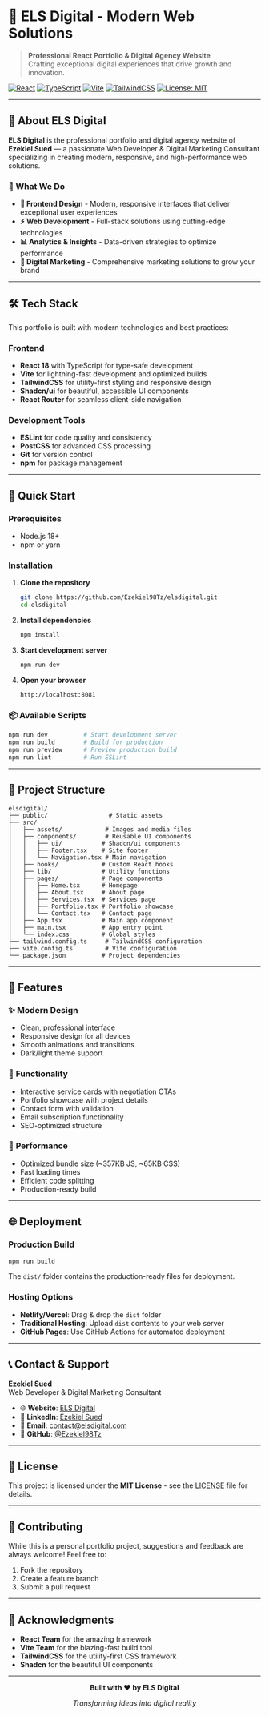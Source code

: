 # 🚀 ELS Digital - Modern Web Solutions

> **Professional React Portfolio & Digital Agency Website**  
> Crafting exceptional digital experiences that drive growth and innovation.

[![React](https://img.shields.io/badge/React-18.x-blue.svg)](https://reactjs.org/)
[![TypeScript](https://img.shields.io/badge/TypeScript-5.x-blue.svg)](https://www.typescriptlang.org/)
[![Vite](https://img.shields.io/badge/Vite-5.x-646CFF.svg)](https://vitejs.dev/)
[![TailwindCSS](https://img.shields.io/badge/TailwindCSS-3.x-38B2AC.svg)](https://tailwindcss.com/)
[![License: MIT](https://img.shields.io/badge/License-MIT-yellow.svg)](https://opensource.org/licenses/MIT)

---

## 🎯 About ELS Digital

**ELS Digital** is the professional portfolio and digital agency website of **Ezekiel Sued** — a passionate Web Developer & Digital Marketing Consultant specializing in creating modern, responsive, and high-performance web solutions.

### 🌟 What We Do

- **🎨 Frontend Design** - Modern, responsive interfaces that deliver exceptional user experiences
- **⚡ Web Development** - Full-stack solutions using cutting-edge technologies
- **📊 Analytics & Insights** - Data-driven strategies to optimize performance
- **📱 Digital Marketing** - Comprehensive marketing solutions to grow your brand

---

## 🛠️ Tech Stack

This portfolio is built with modern technologies and best practices:

### **Frontend**
- **React 18** with TypeScript for type-safe development
- **Vite** for lightning-fast development and optimized builds
- **TailwindCSS** for utility-first styling and responsive design
- **Shadcn/ui** for beautiful, accessible UI components
- **React Router** for seamless client-side navigation

### **Development Tools**
- **ESLint** for code quality and consistency
- **PostCSS** for advanced CSS processing
- **Git** for version control
- **npm** for package management

---

## 🚀 Quick Start

### Prerequisites
- Node.js 18+ 
- npm or yarn

### Installation

1. **Clone the repository**
   ```bash
   git clone https://github.com/Ezekiel98Tz/elsdigital.git
   cd elsdigital
   ```

2. **Install dependencies**
   ```bash
   npm install
   ```

3. **Start development server**
   ```bash
   npm run dev
   ```

4. **Open your browser**
   ```
   http://localhost:8081
   ```

### 📦 Available Scripts

```bash
npm run dev          # Start development server
npm run build        # Build for production
npm run preview      # Preview production build
npm run lint         # Run ESLint
```

---

## 📁 Project Structure

```
elsdigital/
├── public/                 # Static assets
├── src/
│   ├── assets/            # Images and media files
│   ├── components/        # Reusable UI components
│   │   ├── ui/           # Shadcn/ui components
│   │   ├── Footer.tsx    # Site footer
│   │   └── Navigation.tsx # Main navigation
│   ├── hooks/            # Custom React hooks
│   ├── lib/              # Utility functions
│   ├── pages/            # Page components
│   │   ├── Home.tsx      # Homepage
│   │   ├── About.tsx     # About page
│   │   ├── Services.tsx  # Services page
│   │   ├── Portfolio.tsx # Portfolio showcase
│   │   └── Contact.tsx   # Contact page
│   ├── App.tsx           # Main app component
│   ├── main.tsx          # App entry point
│   └── index.css         # Global styles
├── tailwind.config.ts     # TailwindCSS configuration
├── vite.config.ts         # Vite configuration
└── package.json          # Project dependencies
```

---

## 🎨 Features

### ✨ **Modern Design**
- Clean, professional interface
- Responsive design for all devices
- Smooth animations and transitions
- Dark/light theme support

### 🔧 **Functionality**
- Interactive service cards with negotiation CTAs
- Portfolio showcase with project details
- Contact form with validation
- Email subscription functionality
- SEO-optimized structure

### 🚀 **Performance**
- Optimized bundle size (~357KB JS, ~65KB CSS)
- Fast loading times
- Efficient code splitting
- Production-ready build

---

## 🌐 Deployment

### **Production Build**
```bash
npm run build
```

The `dist/` folder contains the production-ready files for deployment.

### **Hosting Options**
- **Netlify/Vercel**: Drag & drop the `dist` folder
- **Traditional Hosting**: Upload `dist` contents to your web server
- **GitHub Pages**: Use GitHub Actions for automated deployment

---

## 📞 Contact & Support

**Ezekiel Sued**  
Web Developer & Digital Marketing Consultant

- 🌐 **Website**: [ELS Digital](https://elsdigital.com)
- 💼 **LinkedIn**: [Ezekiel Sued](https://linkedin.com/in/ezekiel-sued)
- 📧 **Email**: contact@elsdigital.com
- 🐙 **GitHub**: [@Ezekiel98Tz](https://github.com/Ezekiel98Tz)

---

## 📄 License

This project is licensed under the **MIT License** - see the [LICENSE](LICENSE) file for details.

---

## 🤝 Contributing

While this is a personal portfolio project, suggestions and feedback are always welcome! Feel free to:

1. Fork the repository
2. Create a feature branch
3. Submit a pull request

---

## 🙏 Acknowledgments

- **React Team** for the amazing framework
- **Vite Team** for the blazing-fast build tool
- **TailwindCSS** for the utility-first CSS framework
- **Shadcn** for the beautiful UI components

---

<div align="center">

**Built with ❤️ by ELS Digital**

*Transforming ideas into digital reality*

</div>

